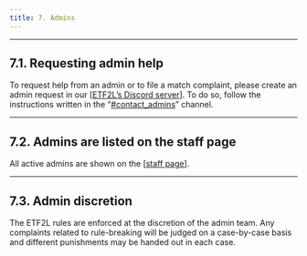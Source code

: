 ```yaml
---
title: 7. Admins
---
```

---

## 7.1. Requesting admin help

To request help from an admin or to file a match complaint, please create an admin request in our [[ETF2L’s Discord server](https://discord.etf2l.org/)]. To do so, follow the instructions written in the “[#contact_admins](https://discord.com/channels/167961637905498112/287258969129615360)” channel.

---

## 7.2. Admins are listed on the staff page

All active admins are shown on the [[staff page](https://etf2l.org/etf2l/staff/)].

---

## 7.3. Admin discretion

The ETF2L rules are enforced at the discretion of the admin team. Any complaints related to rule-breaking will be judged on a case-by-case basis and different punishments may be handed out in each case.
